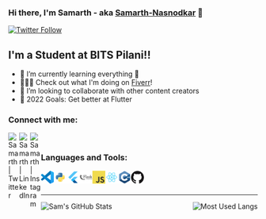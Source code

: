 ### Hi there, I'm Samarth - aka [Samarth-Nasnodkar][link] 👋

[![Twitter Follow](https://img.shields.io/twitter/follow/Clever_Idiot_17?color=1DA1F2&logo=twitter&style=for-the-badge)](https://twitter.com/intent/follow?screen_name=Clever_Idiot_17)

## I'm a Student at BITS Pilani!!

- 🌱 I’m currently learning everything 🤣
- 🧑🏻‍💻 Check out what I'm doing on [Fiverr](https://www.fiverr.com/share/xAWGda)! 
- 👯 I’m looking to collaborate with other content creators
- 🥅 2022 Goals: Get better at Flutter

### Connect with me:

[<img align="left" alt="Samarth | Twitter" width="22px" src="https://cdn.jsdelivr.net/npm/simple-icons@v3/icons/twitter.svg" />][twitter]
[<img align="left" alt="Samarth | LinkedIn" width="22px" src="https://cdn.jsdelivr.net/npm/simple-icons@3/icons/reddit.svg" />][reddit]
[<img align="left" alt="Samarth | Instagram" width="22px" src="https://cdn.jsdelivr.net/npm/simple-icons@v3/icons/instagram.svg" />][instagram]

<br />

### Languages and Tools:

[<img align="left" alt="Visual Studio Code" width="26px" src="https://raw.githubusercontent.com/github/explore/80688e429a7d4ef2fca1e82350fe8e3517d3494d/topics/visual-studio-code/visual-studio-code.png" />][link]
[<img align="left" alt="Python 3" width="26px" src="https://raw.githubusercontent.com/github/explore/80688e429a7d4ef2fca1e82350fe8e3517d3494d/topics/python/python.png" />][link]
[<img align="left" alt="Flutter" width="26px" src="https://raw.githubusercontent.com/github/explore/80688e429a7d4ef2fca1e82350fe8e3517d3494d/topics/flutter/flutter.png" />][link]
[<img align="left" alt="Flask" width="26px" src="https://raw.githubusercontent.com/github/explore/80688e429a7d4ef2fca1e82350fe8e3517d3494d/topics/flask/flask.png" />][link]
[<img align="left" alt="JavaScript" width="26px" src="https://raw.githubusercontent.com/github/explore/80688e429a7d4ef2fca1e82350fe8e3517d3494d/topics/javascript/javascript.png" />][link]
[<img align="left" alt="React" width="26px" src="https://raw.githubusercontent.com/github/explore/80688e429a7d4ef2fca1e82350fe8e3517d3494d/topics/react/react.png" />][link]
[<img align="left" alt="C++" width="26px" src="https://raw.githubusercontent.com/github/explore/e94815998e4e0713912fed477a1f346ec04c3da2/topics/cpp/cpp.png" />][link]
[<img align="left" alt="GitHub" width="26px" src="https://raw.githubusercontent.com/github/explore/78df643247d429f6cc873026c0622819ad797942/topics/github/github.png" />][link]

<br />
<br />

---

<img align="left" alt="Sam's GitHub Stats" src="https://github-readme-stats.vercel.app/api?username=Cooldude069&show_icons=true&hide_border=true&theme=dark" />

<img align="right" alt="Most Used Langs" src="https://github-readme-stats.vercel.app/api/top-langs/?username=CooLDude069&theme=dark&hide_border=true" />

[twitter]: https://twitter.com/Clever_Idiot_17
[instagram]: https://instagram.com/codeSTACKr
[reddit]: https://www.reddit.com/user/CooLDuDE-6_9
[link]: https://www.youtube.com/watch?v=dQw4w9WgXcQ
